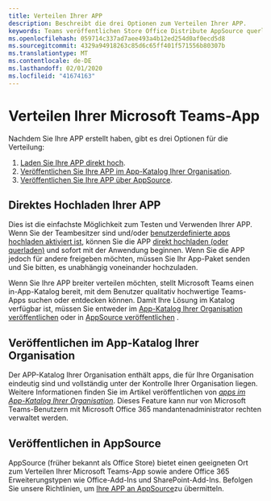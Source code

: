 ```yaml
---
title: Verteilen Ihrer APP
description: Beschreibt die drei Optionen zum Verteilen Ihrer APP.
keywords: Teams veröffentlichen Store Office Distribute AppSource querladen Upload-App
ms.openlocfilehash: 059714c337ad7aee493a4b12ed254d0af0ecd5d8
ms.sourcegitcommit: 4329a94918263c85d6c65ff401f571556b80307b
ms.translationtype: MT
ms.contentlocale: de-DE
ms.lasthandoff: 02/01/2020
ms.locfileid: "41674163"
---
```

# <a name="distribute-your-microsoft-teams-app"></a>Verteilen Ihrer Microsoft Teams-App

Nachdem Sie Ihre APP erstellt haben, gibt es drei Optionen für die Verteilung:

1. [Laden Sie Ihre APP direkt hoch](#upload-your-app-directly).
2. [Veröffentlichen Sie Ihre APP im App-Katalog Ihrer Organisation](#publish-to-your-organizations-app-catalog).
3. [Veröffentlichen Sie Ihre APP über AppSource](#publish-to-appsource).

## <a name="upload-your-app-directly"></a>Direktes Hochladen Ihrer APP

Dies ist die einfachste Möglichkeit zum Testen und Verwenden Ihrer APP. Wenn Sie der Teambesitzer sind und/oder [benutzerdefinierte apps hochladen aktiviert ist](/microsoftteams/admin-settings), können Sie die APP [direkt hochladen (oder querladen)](./apps-upload.md) und sofort mit der Anwendung beginnen. Wenn Sie die APP jedoch für andere freigeben möchten, müssen Sie Ihr App-Paket senden und Sie bitten, es unabhängig voneinander hochzuladen. 

Wenn Sie Ihre APP breiter verteilen möchten, stellt Microsoft Teams einen in-App-Katalog bereit, mit dem Benutzer qualitativ hochwertige Teams-Apps suchen oder entdecken können. Damit Ihre Lösung im Katalog verfügbar ist, müssen Sie entweder im [App-Katalog Ihrer Organisation veröffentlichen](#publish-to-your-organizations-app-catalog) oder in [AppSource veröffentlichen](./appsource/publish.md) . 

## <a name="publish-to-your-organizations-app-catalog"></a>Veröffentlichen im App-Katalog Ihrer Organisation

Der APP-Katalog Ihrer Organisation enthält apps, die für Ihre Organisation eindeutig sind und vollständig unter der Kontrolle Ihrer Organisation liegen. Weitere Informationen finden Sie im Artikel veröffentlichen von [*apps im App-Katalog Ihrer Organisation*](/microsoftteams/tenant-apps-catalog-teams). Dieses Feature kann nur von Microsoft Teams-Benutzern mit Microsoft Office 365 mandantenadministrator rechten verwaltet werden.

## <a name="publish-to-appsource"></a>Veröffentlichen in AppSource

AppSource (früher bekannt als Office Store) bietet einen geeigneten Ort zum Verteilen Ihrer Microsoft Teams-App sowie andere Office 365 Erweiterungstypen wie Office-Add-Ins und SharePoint-Add-Ins. Befolgen Sie unsere Richtlinien, um [Ihre APP an AppSource](./appsource/publish.md)zu übermitteln.
